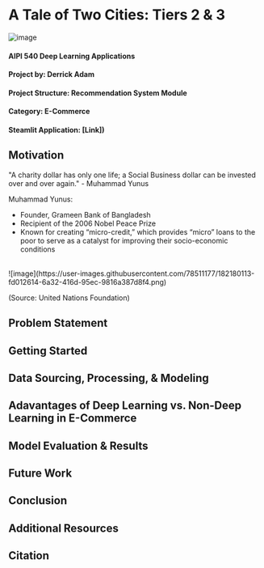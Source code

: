 # A Tale of Two Cities: Tiers 2 & 3
![image](https://user-images.githubusercontent.com/78511177/182169566-c93f872b-daa2-469c-9f91-8e5c6c795308.png)

#### AIPI 540 Deep Learning Applications
#### Project by: Derrick Adam
#### Project Structure: Recommendation System Module
#### Category: E-Commerce
#### Steamlit Application: [Link])

Motivation
----------
"A charity dollar has only one life; a Social Business dollar can be invested over and over again." - Muhammad Yunus

Muhammad Yunus: 
* Founder, Grameen Bank of Bangladesh 
* Recipient of the  2006 Nobel Peace Prize
* Known for creating “micro-credit,” which provides “micro” loans to the poor to serve as a catalyst for improving their socio-economic                       conditions
<br>
![image](https://user-images.githubusercontent.com/78511177/182180113-fd012614-6a32-416d-95ec-9816a387d8f4.png)


(Source: United Nations Foundation)


Problem Statement
-----------------


Getting Started
---------------

Data Sourcing, Processing, & Modeling
-------------------------------------

Adavantages of Deep Learning vs. Non-Deep Learning in E-Commerce
---------------

Model Evaluation & Results
----------------------------

Future Work
------------

Conclusion
----------

Additional Resources
--------------------

Citation
--------
